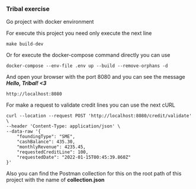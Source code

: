 ### Tribal exercise

Go project with docker environment

For execute this project you need only execute the next line
```
make build-dev
```

Or for execute the docker-compose command directly you can use 
```
docker-compose --env-file .env up --build --remove-orphans -d
```

And open your browser with the port 8080 and you can see the message **_Hello, Tribal! <3_**
```
http://localhost:8080
```

For make a request to validate credit lines you can use the next cURL
```
curl --location --request POST 'http://localhost:8080/credit/validate' \
--header 'Content-Type: application/json' \
--data-raw '{
    "foundingType": "SME",
    "cashBalance": 435.30,
    "monthlyRevenue": 4235.45,
    "requestedCreditLine": 100,
    "requestedDate": "2022-01-15T00:45:39.860Z"
}'
```

Also you can find the Postman collection for this on the root path of this project with the name of **collection.json**
